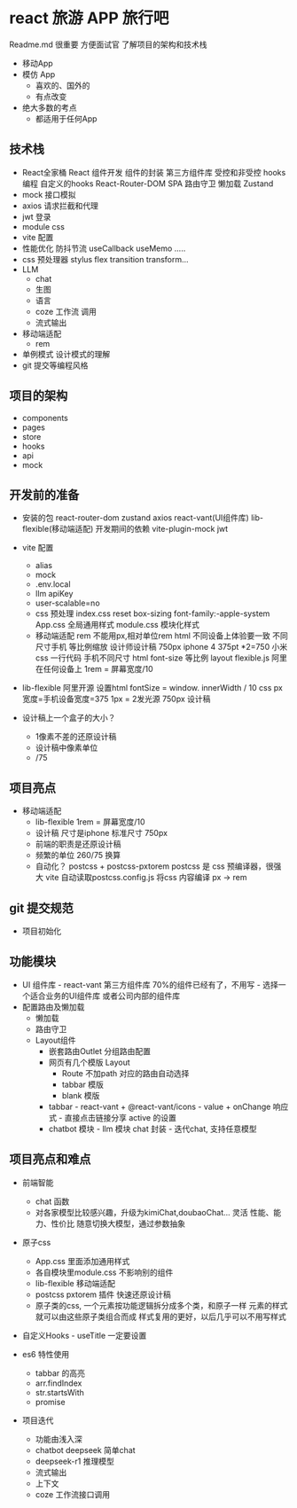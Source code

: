 # react 旅游 APP 旅行吧
Readme.md 很重要 方便面试官 了解项目的架构和技术栈
- 移动App 
- 模仿 App
  - 喜欢的、国外的
  - 有点改变
- 绝大多数的考点
  - 都适用于任何App 

## 技术栈
- React全家桶
    React 组件开发
    组件的封装
    第三方组件库
    受控和非受控
    hooks编程 自定义的hooks
    React-Router-DOM
      SPA
      路由守卫
      懒加载
    Zustand
- mock 接口模拟
- axios 请求拦截和代理
- jwt 登录 
- module css
- vite 配置
- 性能优化
     防抖节流
     useCallback useMemo .....
- css 预处理器 stylus
     flex transition transform...
- LLM
    - chat
    - 生图
    - 语言
    - coze 工作流 调用
    - 流式输出
- 移动端适配
   - rem 
- 单例模式 设计模式的理解
- git 提交等编程风格
## 项目的架构
- components
- pages
- store
- hooks
- api
- mock

## 开发前的准备
- 安装的包
  react-router-dom zustand axios
   react-vant(UI组件库) lib-flexible(移动端适配)
  开发期间的依赖
  vite-plugin-mock jwt
  
- vite 配置
  - alias
  - mock
  - .env.local
  - llm apiKey
  - user-scalable=no
  - css 预处理
       index.css reset
       box-sizing font-family:-apple-system
       App.css  全局通用样式
       module.css 模块化样式 
  - 移动端适配 rem
     不能用px,相对单位rem html 
     不同设备上体验要一致
     不同尺寸手机 等比例缩放 
     设计师设计稿 750px iphone 4 375pt *2=750 
     小米 
     css 一行代码   手机不同尺寸 html font-size 等比例
     layout
     flexible.js 阿里 在任何设备上
     1rem = 屏幕宽度/10
- lib-flexible
  阿里开源
  设置html fontSize = window.
  innerWidth / 10
  css px 宽度=手机设备宽度=375
  1px = 2发光源
  750px 设计稿

- 设计稿上一个盒子的大小？
   - 1像素不差的还原设计稿
   - 设计稿中像素单位
   - /75 

## 项目亮点
- 移动端适配
   - lib-flexible 1rem = 屏幕宽度/10
   - 设计稿 尺寸是iphone 标准尺寸 750px
   - 前端的职责是还原设计稿
   - 频繁的单位 260/75 换算
   - 自动化？ 
       postcss + postcss-pxtorem
       postcss 是 css 预编译器，很强大
       vite 自动读取postcss.config.js 将css 内容编译
       px -> rem 
## git 提交规范
- 项目初始化
## 功能模块
- UI 组件库
       - react-vant 第三方组件库 70%的组件已经有了，不用写
       - 选择一个适合业务的UI组件库 或者公司内部的组件库 
- 配置路由及懒加载
  - 懒加载
  - 路由守卫
  - Layout组件 
       - 嵌套路由Outlet 分组路由配置
       - 网页有几个模版 Layout
            - Route 不加path 对应的路由自动选择 
            - tabbar 模版
            - blank 模版
      - tabbar
             - react-vant + @react-vant/icons
             - value + onChange 响应式
             - 直接点击链接分享 active 的设置
      - chatbot 模块
            - llm 模块 chat 封装
            - 迭代chat, 支持任意模型 
## 项目亮点和难点
- 前端智能
    - chat 函数
    - 对各家模型比较感兴趣，升级为kimiChat,doubaoChat... 灵活
       性能、能力、性价比
       随意切换大模型，通过参数抽象
- 原子css
   - App.css 里面添加通用样式
   - 各自模块里module.css 不影响别的组件
   - lib-flexible 移动端适配
   - postcss pxtorem 插件 快速还原设计稿
   - 原子类的css,
         一个元素按功能逻辑拆分成多个类，和原子一样
         元素的样式就可以由这些原子类组合而成
         样式复用的更好，以后几乎可以不用写样式 


- 自定义Hooks
      - useTitle
      一定要设置 
- es6 特性使用
    - tabbar 的高亮
    - arr.findIndex
    - str.startsWith
    - promise

- 项目迭代
    - 功能由浅入深
    - chatbot deepseek 简单chat
    - deepseek-r1 推理模型 
    - 流式输出
    - 上下文 
    - coze 工作流接口调用 


